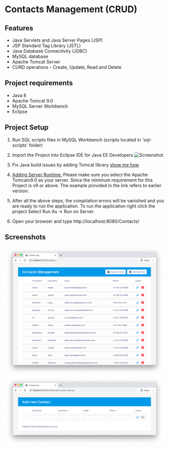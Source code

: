 # Contacts Management (CRUD)
 
## Features

+ Java Servlets and Java Server Pages (JSP)
+ JSP Standard Tag Library (JSTL)
+ Java Database Connectivity (JDBC)
+ MySQL database
+ Apache Tomcat Server
+ CURD operations - Create, Update, Read and Delete

## Project requirements

+ Java 8
+ Apache Tomcat 9.0
+ MySQL Server Workbench
+ Eclipse

## Project Setup

1. Run SQL scripts files in MySQL Workbench (scripts located in 'sql-scripts' folder)

2. Import the Project into Eclipse IDE for Java EE Developers ![Screenshot](https://www.eclipse.org/downloads/images/javaee.png)

3. Fix Java build issues by adding Tomcat library [show me how](https://www.youtube.com/watch?v=yeQu91cHSAU)

4. [Adding Server Runtime.](https://www.codejava.net/servers/tomcat/how-to-add-tomcat-server-in-eclipse-ide) Please make sure you select the Apache Tomcatv9.0 as your server. Since the minimum requirement for this Project is v9 or above. The example provided in the link refers to earlier version.

5. After all the above steps, the compilation errors will be vanished and you are ready to run the application. 
   To run the application right click the project Select Run As -> Run on Server.

6. Open your browser and type http://localhost:8080/Contacts/


## Screenshots
![Screenshot](sql-scripts/runningexample.png)
![Screenshot](sql-scripts/addcontact.png)

